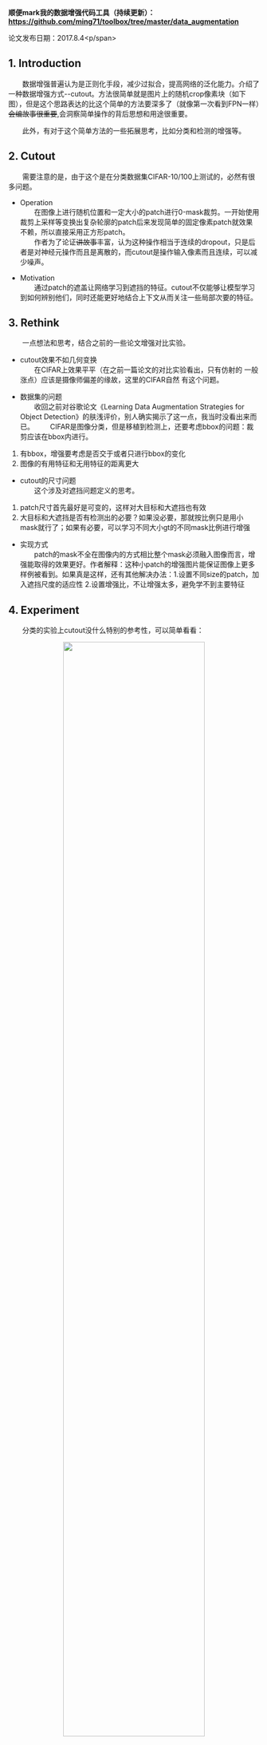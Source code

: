 

**顺便mark我的数据增强代码工具（持续更新）：https://github.com/ming71/toolbox/tree/master/data_augmentation**

<span id="inline-blue">论文发布日期：2017.8.4<p/span>

## 1. Introduction

&emsp;&emsp;数据增强普遍认为是正则化手段，减少过拟合，提高网络的泛化能力。介绍了一种数据增强方式--cutout。方法很简单就是图片上的随机crop像素块（如下图），但是这个思路表达的比这个简单的方法要深多了（就像第一次看到FPN一样）~~会编故事很重要~~,会洞察简单操作的背后思想和用途很重要。

<!-- more -->        
&emsp;&emsp;此外，有对于这个简单方法的一些拓展思考，比如分类和检测的增强等。


## 2. Cutout
&emsp;&emsp;需要注意的是，由于这个是在分类数据集CIFAR-10/100上测试的，必然有很多问题。

* Operation  
&emsp;&emsp;在图像上进行随机位置和一定大小的patch进行0-mask裁剪。一开始使用裁剪上采样等变换出复杂轮廓的patch后来发现简单的固定像素patch就效果不赖，所以直接采用正方形patch。        
&emsp;&emsp;作者为了论证~~讲故事~~丰富，认为这种操作相当于连续的dropout，只是后者是对神经元操作而且是离散的，而cutout是操作输入像素而且连续，可以减少噪声。

* Motivation  
&emsp;&emsp;通过patch的遮盖让网络学习到遮挡的特征。cutout不仅能够让模型学习到如何辨别他们，同时还能更好地结合上下文从而关注一些局部次要的特征。


## 3. Rethink

&emsp;&emsp;一点想法和思考，结合之前的一些论文增强对比实验。

* cutout效果不如几何变换   
&emsp;&emsp;在CIFAR上效果平平（在之前一篇论文的对比实验看出，只有仿射的 一般涨点）应该是摄像师偏差的缘故，这里的CIFAR自然 有这个问题。                    


* 数据集的问题   
&emsp;&emsp;收回之前对谷歌论文《Learning Data Augmentation Strategies for Object Detection》的肤浅评价，别人确实揭示了这一点，我当时没看出来而已。
&emsp;&emsp;CIFAR是图像分类，但是移植到检测上，还要考虑bbox的问题：裁剪应该在bbox内进行。        
1. 有bbox，增强要考虑是否交于或者只进行bbox的变化        
2. 图像的有用特征和无用特征的距离更大        


* cutout的尺寸问题  
&emsp;&emsp;这个涉及对遮挡问题定义的思考。       
1. patch尺寸首先最好是可变的，这样对大目标和大遮挡也有效    
2. 大目标和大遮挡是否有检测出的必要？如果没必要，那就按比例只是用小mask就行了；如果有必要，可以学习不同大小gt的不同mask比例进行增强

* 实现方式   
&emsp;&emsp;patch的mask不全在图像内的方式相比整个mask必须融入图像而言，增强能取得的效果更好。作者解释：这种小patch的增强图片能保证图像上更多样例被看到。如果真是这样，还有其他解决办法：1.设置不同size的patch，加入遮挡尺度的适应性  2.设置增强比，不让增强太多，避免学不到主要特征


## 4. Experiment

&emsp;&emsp;分类的实验上cutout没什么特别的参考性，可以简单看看：          
<center><img src="http://chaserblog.test.upcdn.net/blogs/paper/Improved-Regularization-of-Convolutional-Neural-Networks-with-Cutout/2.png" alt="" style="width:75%" /></center>

&emsp;&emsp;通共32像素的图像，patch居然能达到这么高。但是检测任务就比这个比复杂多了，需要考虑遮挡的摄影师偏差，不太好直接统一处理

        

<br>
<br>
<hr />